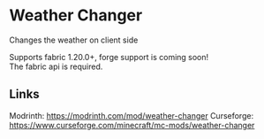# Weather Changer
Changes the weather on client side

Supports fabric 1.20.0+, forge support is coming soon!\
The fabric api is required.

## Links
Modrinth: https://modrinth.com/mod/weather-changer
Curseforge: https://www.curseforge.com/minecraft/mc-mods/weather-changer <br>
